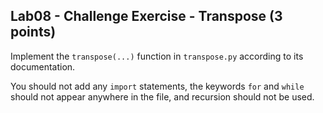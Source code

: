 ## Lab08 - Challenge Exercise - Transpose (3 points)

Implement the `transpose(...)` function in `transpose.py` according to its documentation.

You should not add any `import` statements, the keywords `for` and `while` should not appear anywhere in the file, and recursion should not be used.
